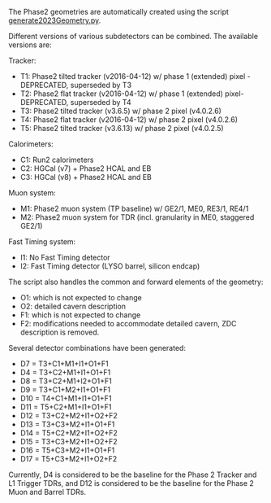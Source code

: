 The Phase2 geometries are automatically created using the script [generate2023Geometry.py](./scripts/generate2023Geometry.py).

Different versions of various subdetectors can be combined. The available versions are:

Tracker:
* T1: Phase2 tilted tracker (v2016-04-12) w/ phase 1 (extended) pixel - DEPRECATED, superseded by T3
* T2: Phase2 flat tracker (v2016-04-12) w/ phase 1 (extended) pixel- DEPRECATED, superseded by T4
* T3: Phase2 tilted tracker (v3.6.5) w/ phase 2 pixel (v4.0.2.6)
* T4: Phase2 flat tracker (v2016-04-12) w/ phase 2 pixel (v4.0.2.6)
* T5: Phase2 tilted tracker (v3.6.13) w/ phase 2 pixel (v4.0.2.5)

Calorimeters:
* C1: Run2 calorimeters
* C2: HGCal (v7) + Phase2 HCAL and EB
* C3: HGCal (v8) + Phase2 HCAL and EB

Muon system:
* M1: Phase2 muon system (TP baseline) w/ GE2/1, ME0, RE3/1, RE4/1
* M2: Phase2 muon system for TDR (incl. granularity in ME0, staggered GE2/1)

Fast Timing system:
* I1: No Fast Timing detector
* I2: Fast Timing detector (LYSO barrel, silicon endcap)

The script also handles the common and forward elements of the geometry:
* O1: which is not expected to change
* O2: detailed cavern description
* F1: which is not expected to change
* F2: modifications needed to accommodate detailed cavern, ZDC description is removed.

Several detector combinations have been generated:
* D7 = T3+C1+M1+I1+O1+F1
* D4 = T3+C2+M1+I1+O1+F1
* D8 = T3+C2+M1+I2+O1+F1
* D9 = T3+C1+M2+I1+O1+F1
* D10 = T4+C1+M1+I1+O1+F1
* D11 = T5+C2+M1+I1+O1+F1
* D12 = T3+C2+M2+I1+O2+F2 
* D13 = T3+C3+M2+I1+O1+F1
* D14 = T5+C2+M2+I1+O2+F2 
* D15 = T3+C3+M2+I1+O2+F2 
* D16 = T5+C3+M2+I1+O1+F1
* D17 = T5+C3+M2+I1+O2+F2 

Currently, D4 is considered to be the baseline for the Phase 2 Tracker and L1 Trigger TDRs,
and D12 is considered to be the baseline for the Phase 2 Muon and Barrel TDRs.



